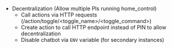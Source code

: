 - Decentralization (Allow multiple PIs running home_control)
  - Call actions via HTTP requests (/action/toggle/<toggle_name>/<toggle_command>)
  - Create action to call HTTP endpoint instead of PIN to allow decentralization
  - Disable chatbot via `ENV` variable (for secondary instances)
